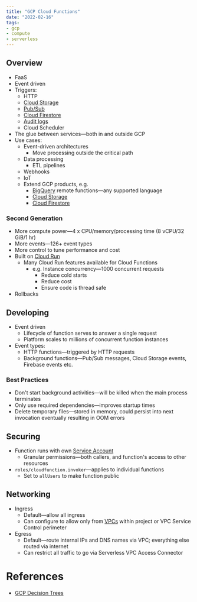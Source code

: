 ```yaml
---
title: "GCP Cloud Functions"
date: "2022-02-16"
tags:
- gcp
- compute
- serverless
---
```


## Overview

- FaaS
- Event driven
- Triggers:
	- HTTP
	- [Cloud Storage](notes/GCP%20Cloud%20Storage.md)
	- [Pub/Sub](notes/GCP%20Pub%20Sub.md)
	- [Cloud Firestore](notes/GCP%20Cloud%20Firestore.md)
	- [Audit logs](notes/GCP%20Cloud%20Logging.md)
	- Cloud Scheduler
- The glue between services—both in and outside GCP
- Use cases:
	- Event-driven architectures
		- Move processing outside the critical path
	- Data processing
		- ETL pipelines
	- Webhooks
	- IoT
	- Extend GCP products, e.g.
		- [BigQuery](notes/GCP%20BigQuery.md) remote functions—any supported language
		- [Cloud Storage](notes/GCP%20Cloud%20Storage.md)
		- [Cloud Firestore](notes/GCP%20Cloud%20Firestore.md)

### Second Generation

- More compute power—4 x CPU/memory/processing time (8 vCPU/32 GiB/1 hr)
- More events—126+ event types
- More control to tune performance and cost
- Built on [Cloud Run](notes/GCP%20Cloud%20Run.md)
	- Many Cloud Run features available for Cloud Functions
		- e.g. Instance concurrency—1000 concurrent requests
			- Reduce cold starts
			- Reduce cost
			- Ensure code is thread safe
- Rollbacks

## Developing

- Event driven
	- Lifecycle of function serves to answer a single request
	- Platform scales to millions of concurrent function instances
- Event types:
	- HTTP functions—triggered by HTTP requests
	- Background functions—Pub/Sub messages, Cloud Storage events, Firebase events etc.

### Best Practices

- Don't start background activities—will be killed when the main process terminates
- Only use required dependencies—improves startup times
- Delete temporary files—stored in memory, could persist into next invocation eventually resulting in OOM errors

## Securing

- Function runs with own [Service Account](notes/GCP%20Cloud%20IAM.md)
	- Granular permissions—both callers, and function's access to other resources
- `roles/cloudfunction.invoker`—applies to individual functions
	- Set to `allUsers` to make function public

## Networking

- Ingress
	- Default—allow all ingress
	- Can configure to allow only from [VPCs](notes/GCP%20VPCs.md) within project or VPC Service Control perimeter
- Egress
	- Default—route internal IPs and DNS names via VPC; everything else routed via internet
	- Can restrict all traffic to go via Serverless VPC Access Connector

# References

- [GCP Decision Trees](notes/moc/GCP%20Decision%20Trees.md)
